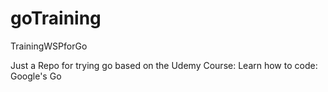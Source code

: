 # goTraining
TrainingWSPforGo

Just a Repo for trying go based on the Udemy Course: Learn how to code: Google's Go
